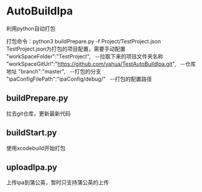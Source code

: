 # AutoBuildIpa
利用python自动打包

打包命令：python3 buildPrepare.py -f Project/TestProject.json
TestProject.json为打包的项目配置，需要手动配置
"workSpaceFolder":"TestProject",    --拉取下来的项目文件夹名称
"workSpaceGitUrl":"https://github.com/yahua/TestAutoBuildIpa.git",   --仓库地址
"branch":"master",    --打包的分支
"ipaConfigFilePath":"ipaConfig/debug/"   --打包的配置路径

## buildPrepare.py
拉去git仓库，更新最新代码

## buildStart.py
使用xcodebuild开始打包

## uploadIpa.py
上传ipa到蒲公英，暂时只支持蒲公英的上传
